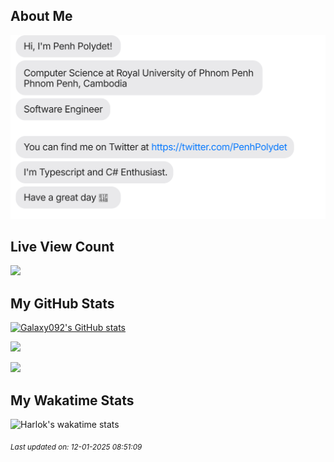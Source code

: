 ## About Me
[<img src="polydet.svg" />](https://twitter.com/PenhPolydet)

## Live View Count

![](https://gh-hits.nomadcoders.workers.dev/view?username=galaxy092)

## My GitHub Stats

<a href="http://www.github.com/Galaxy092"><img src="https://github-readme-stats.vercel.app/api?username=Galaxy092&show_icons=true&layout=compact&theme=dark" alt="Galaxy092's GitHub stats" /></a>

<a href="http://www.github.com/Galaxy092"><img src="https://github-readme-streak-stats.herokuapp.com/?user=Galaxy092&theme=dark#gh-dark-mode-only&stroke=a855f7&background=1c1917&ring=a855f7&fire=a855f7&currStreakNum=a855f7&currStreakLabel=a855f7&sideNums=a855f7&sideLabels=a855f7&dates=a855f7&hide_border=true" /></a>

<a href="http://www.github.com/Galaxy092"><img src="https://github-readme-stats.vercel.app/api/top-langs/?username=Galaxy092&layout=compact&theme=dark" /></a>

## My Wakatime Stats

![Harlok's wakatime stats](https://github-readme-stats.vercel.app/api/wakatime?username=@polydet&layout=compact&theme=dark#gh-dark-mode-only)

<!-- START OF UPDATED TIMESTAMP -->
<sub>*Last updated on: 12-01-2025 08:51:09*</sub>
<!-- END OF UPDATED TIMESTAMP -->
<!-- END OF README -->
